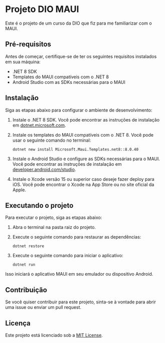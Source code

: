 # Projeto DIO MAUI

Este é o projeto de um curso da DIO que fiz para me familiarizar com o MAUI. 

## Pré-requisitos

Antes de começar, certifique-se de ter os seguintes requisitos instalados em sua máquina:

- .NET 8 SDK
- Templates do MAUI compatíveis com o .NET 8
- Android Studio com as SDKs necessárias para o MAUI

## Instalação

Siga as etapas abaixo para configurar o ambiente de desenvolvimento:

1. Instale o .NET 8 SDK. Você pode encontrar as instruções de instalação em [dotnet.microsoft.com](https://dotnet.microsoft.com/download/dotnet/8.0).

2. Instale os templates do MAUI compatíveis com o .NET 8. Você pode usar o seguinte comando no terminal:

    ```shell
    dotnet new install Microsoft.Maui.Templates.net8::8.0.40
    ```

3. Instale o Android Studio e configure as SDKs necessárias para o MAUI. Você pode encontrar as instruções de instalação em [developer.android.com/studio](https://developer.android.com/studio).

4. Instale o Xcode versão 15 ou superior caso deseje fazer deploy para iOS. Você pode encontrar o Xcode na App Store ou no site oficial da Apple.

## Executando o projeto

Para executar o projeto, siga as etapas abaixo:

1. Abra o terminal na pasta raiz do projeto.

2. Execute o seguinte comando para restaurar as dependências:

    ```shell
    dotnet restore
    ```

3. Execute o seguinte comando para iniciar o aplicativo:

    ```shell
    dotnet run
    ```

Isso iniciará o aplicativo MAUI em seu emulador ou dispositivo Android.

## Contribuição

Se você quiser contribuir para este projeto, sinta-se à vontade para abrir uma issue ou enviar um pull request.

## Licença

Este projeto está licenciado sob a [MIT License](LICENSE).